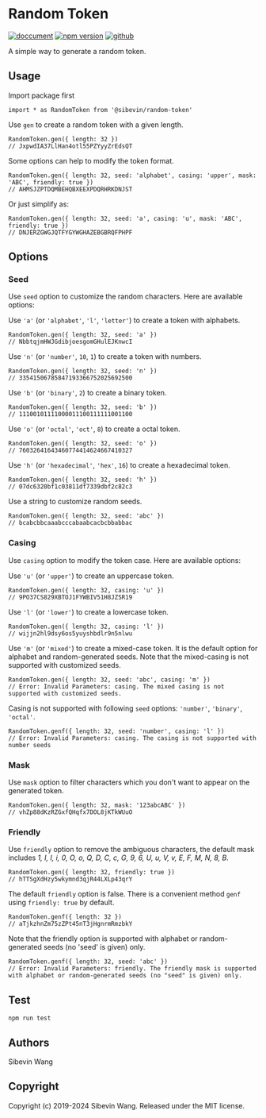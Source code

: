 # Random Token

[![doccument](https://img.shields.io/badge/document-blue)](https://sibevin.github.io/random-token.js/)
[![npm version](https://img.shields.io/npm/v/%40sibevin%2Frandom-token)](https://www.npmjs.com/package/@sibevin/random-token)
[![github](https://img.shields.io/badge/github-%40sibevin%2Ftoken-blue)](https://github.com/sibevin/random-token.js)

A simple way to generate a random token.

## Usage

Import package first

    import * as RandomToken from '@sibevin/random-token'

Use `gen` to create a random token with a given length.

    RandomToken.gen({ length: 32 })
    // JxpwdIA37LlHan4otl55PZYyyZrEdsQT

Some options can help to modify the token format.

    RandomToken.gen({ length: 32, seed: 'alphabet', casing: 'upper', mask: 'ABC', friendly: true })
    // AHMSJZPTDQMBEHQBXEEXPDQRHRKDNJST

Or just simplify as:

    RandomToken.gen({ length: 32, seed: 'a', casing: 'u', mask: 'ABC', friendly: true })
    // DNJERZGWGJQTFYGYWGHAZEBGBRQFPHPF

## Options

### Seed

Use `seed` option to customize the random characters. Here are available options:

Use `'a'` (or `'alphabet'`, `'l'`, `'letter'`) to create a token with alphabets.

    RandomToken.gen({ length: 32, seed: 'a' })
    // NbbtqjmHWJGdibjoesgomGHulEJKnwcI

Use `'n'` (or `'number'`, `10`, `1`) to create a token with numbers.

    RandomToken.gen({ length: 32, seed: 'n' })
    // 33541506785847193366752025692500

Use `'b'` (or `'binary'`, `2`) to create a binary token.

    RandomToken.gen({ length: 32, seed: 'b' })
    // 11100101111000011100111111001100

Use `'o'` (or `'octal'`, `'oct'`, `8`) to create a octal token.

    RandomToken.gen({ length: 32, seed: 'o' })
    // 76032641643460774414624667410327

Use `'h'` (or `'hexadecimal'`, `'hex'`, `16`) to create a hexadecimal token.

    RandomToken.gen({ length: 32, seed: 'h' })
    // 07dc6320bf1c03811df7339dbf2c82c3

Use a string to customize random seeds.

    RandomToken.gen({ length: 32, seed: 'abc' })
    // bcabcbbcaaabcccabaabcacbcbbabbac

### Casing

Use `casing` option to modify the token case. Here are available options:

Use `'u'` (or `'upper'`) to create an uppercase token.

    RandomToken.gen({ length: 32, casing: 'u' })
    // 9PO37CS829XBTOJ1FYWBIV51H8JZSR19

Use `'l'` (or `'lower'`) to create a lowercase token.

    RandomToken.gen({ length: 32, casing: 'l' })
    // wijjn2hl9dsy6os5yuyshbdlr9n5nlwu

Use `'m'` (or `'mixed'`) to create a mixed-case token. It is the default option for alphabet and random-generated seeds. Note that the mixed-casing is not supported with customized seeds.

    RandomToken.gen({ length: 32, seed: 'abc', casing: 'm' })
    // Error: Invalid Parameters: casing. The mixed casing is not supported with customized seeds.

Casing is not supported with following `seed` options: `'number'`, `'binary'`, `'octal'`.

    RandomToken.genf({ length: 32, seed: 'number', casing: 'l' })
    // Error: Invalid Parameters: casing. The casing is not supported with number seeds

### Mask

Use `mask` option to filter characters which you don't want to appear on the generated token.

    RandomToken.gen({ length: 32, mask: '123abcABC' })
    // vhZp88dKzRZGxfQHqfx7DOL8jKTkWUuO

### Friendly

Use `friendly` option to remove the ambiguous characters, the default mask includes _1, I, l, i, 0, O, o, Q, D, C, c, G, 9, 6, U, u, V, v, E, F, M, N, 8, B_.

    RandomToken.gen({ length: 32, friendly: true })
    // hTTSgXdHzy5wkymnd3qjR44LXLp43qrY

The default `friendly` option is false. There is a convenient method `genf` using `friendly: true` by default.

    RandomToken.genf({ length: 32 })
    // aTjkzhnZm75zZPt45nT3jHgnrmRmzbkY

Note that the friendly option is supported with alphabet or random-generated seeds (no 'seed' is given) only.

    RandomToken.genf({ length: 32, seed: 'abc' })
    // Error: Invalid Parameters: friendly. The friendly mask is supported with alphabet or random-generated seeds (no "seed" is given) only.

## Test

    npm run test

## Authors

Sibevin Wang

## Copyright

Copyright (c) 2019-2024 Sibevin Wang. Released under the MIT license.
